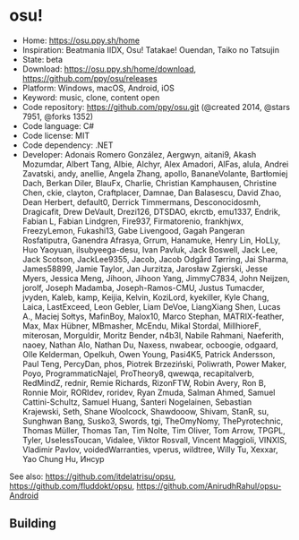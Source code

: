 # osu!

- Home: https://osu.ppy.sh/home
- Inspiration: Beatmania IIDX, Osu! Tatakae! Ouendan, Taiko no Tatsujin
- State: beta
- Download: https://osu.ppy.sh/home/download, https://github.com/ppy/osu/releases
- Platform: Windows, macOS, Android, iOS
- Keyword: music, clone, content open
- Code repository: https://github.com/ppy/osu.git (@created 2014, @stars 7951, @forks 1352)
- Code language: C#
- Code license: MIT
- Code dependency: .NET
- Developer: Adonais Romero González, Aergwyn, aitani9, Akash Mozumdar, Albert Tang, Albie, Alchyr, Alex Amadori, AlFas, alula, Andrei Zavatski, andy, anellie, Angela Zhang, apollo, BananeVolante, Bartłomiej Dach, Berkan Diler, BlauFx, Charlie, Christian Kamphausen, Christine Chen, ckie, clayton, Craftplacer, Damnae, Dan Balasescu, David Zhao, Dean Herbert, default0, Derrick Timmermans, Desconocidosmh, Dragicafit, Drew DeVault, Drezi126, DTSDAO, ekrctb, emu1337, Endrik, Fabian L, Fabian Lindgren, Fire937, Firmatorenio, frankhjwx, FreezyLemon, Fukashi13, Gabe Livengood, Gagah Pangeran Rosfatiputra, Ganendra Afrasya, Grrum, Hanamuke, Henry Lin, HoLLy, Huo Yaoyuan, ilsubyeega-desu, Ivan Pavluk, Jack Boswell, Jack Lee, Jack Scotson, JackLee9355, Jacob, Jacob Odgård Tørring, Jai Sharma, James58899, Jamie Taylor, Jan Jurzitza, Jarosław Zgierski, Jesse Myers, Jessica Meng, Jihoon, Jihoon Yang, JimmyC7834, John Neijzen, jorolf, Joseph Madamba, Joseph-Ramos-CMU, Justus Tumacder, jvyden, Kaleb, kamp, Keijia, Kelvin, KoziLord, kyekiller, Kyle Chang, Laica, LastExceed, Leon Gebler, Liam DeVoe, LiangXiang Shen, Lucas A., Maciej Sołtys, MafinBoy, Malox10, Marco Stephan, MATRIX-feather, Max, Max Hübner, MBmasher, McEndu, Mikal Stordal, MillhioreF, miterosan, Morguldir, Moritz Bender, n4b3l, Nabile Rahmani, Naeferith, naoey, Nathan Alo, Nathan Du, Naxess, nwabear, ocboogie, odgaard, Olle Kelderman, Opelkuh, Owen Young, Pasi4K5, Patrick Andersson, Paul Teng, PercyDan, phos, Piotrek Brzeziński, Poliwrath, Power Maker, Poyo, ProgrammaticNajel, ProTheory8, qwewqa, recapitalverb, RedMindZ, rednir, Remie Richards, RizonFTW, Robin Avery, Ron B, Ronnie Moir, RORIdev, roridev, Ryan Zmuda, Salman Ahmed, Samuel Cattini-Schultz, Samuel Huang, Santeri Nogelainen, Sebastian Krajewski, Seth, Shane Woolcock, Shawdooow, Shivam, StanR, su, Sunghwan Bang, Susko3, Swords, tgi, TheOmyNomy, ThePyrotechnic, Thomas Müller, Thomas Tan, Tim Nolte, Tim Oliver, Tom Arrow, TPGPL, Tyler, UselessToucan, Vidalee, Viktor Rosvall, Vincent Maggioli, VINXIS, Vladimir Pavlov, voidedWarranties, vperus, wildtree, Willy Tu, Xexxar, Yao Chung Hu, Инсур

See also: https://github.com/itdelatrisu/opsu, https://github.com/fluddokt/opsu, https://github.com/AnirudhRahul/opsu-Android

## Building
